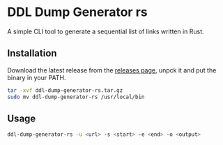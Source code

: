 # DDL Dump Generator rs

A simple CLI tool to generate a sequential list of links written in Rust.

## Installation

Download the latest release from the
[releases page](https://github.com/DaruZero/ddl-dump-generator-rs/releases),
unpck it and put the binary in your PATH.

```bash
tar -xvf ddl-dump-generator-rs.tar.gz
sudo mv ddl-dump-generator-rs /usr/local/bin
```

## Usage

```bash
ddl-dump-generator-rs -u <url> -s <start> -e <end> -o <output>
```
